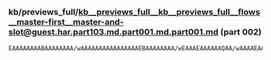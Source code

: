 ### kb/previews_full/kb__previews_full__kb__previews_full__flows__master-first__master-and-slot@guest.har.part103.md.part001.md.part001.md (part 002)

```md
EAAAAAAAABAAAAAAAA/wAAAAAAAAAAAAAAAAEBAAAAAAAA/wEAAAEAAAAAAQAA/wAAAAEAAAAAAAABAAAA/wABAAABAAAAAAAA/wABAAAAAAAAAAEAAQEAAP8AAAAA/
```

```
